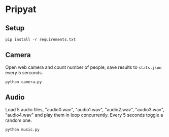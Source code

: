# Pripyat


## Setup
```
pip install -r requirements.txt
```

Camera
---
Open web camera and count number of people, save results to `stats.json` every 5 serconds.
```
python camera.py
```

Audio
---
Load 5 audio files, "audio0.wav", "audio1.wav", "audio2.wav", "audio3.wav", "audio4.wav" and play them in loop concurrently. Every 5 seconds toggle a random one. 
```
python music.py
```


